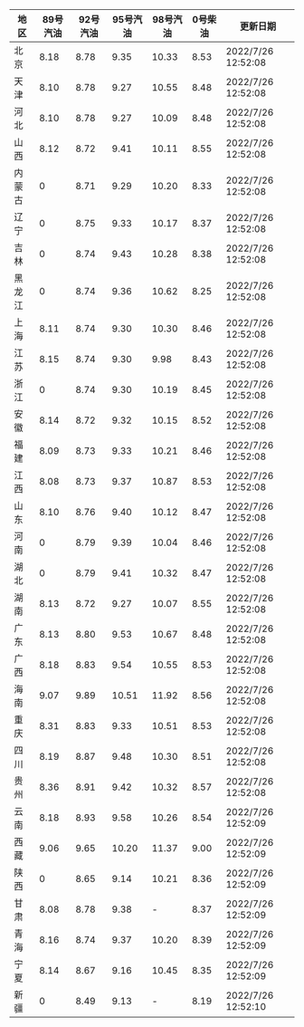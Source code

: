 | 地区 | 89号汽油 | 92号汽油 | 95号汽油 | 98号汽油 | 0号柴油 | 更新日期 |
| --- | --- | --- | --- | --- | --- | --- |
| 北京 | 8.18 | 8.78 | 9.35 | 10.33 | 8.53 | 2022/7/26 12:52:08 |
| 天津 | 8.10 | 8.78 | 9.27 | 10.55 | 8.48 | 2022/7/26 12:52:08 |
| 河北 | 8.10 | 8.78 | 9.27 | 10.09 | 8.48 | 2022/7/26 12:52:08 |
| 山西 | 8.12 | 8.72 | 9.41 | 10.11 | 8.55 | 2022/7/26 12:52:08 |
| 内蒙古 | 0 | 8.71 | 9.29 | 10.20 | 8.33 | 2022/7/26 12:52:08 |
| 辽宁 | 0 | 8.75 | 9.33 | 10.17 | 8.37 | 2022/7/26 12:52:08 |
| 吉林 | 0 | 8.74 | 9.43 | 10.28 | 8.38 | 2022/7/26 12:52:08 |
| 黑龙江 | 0 | 8.74 | 9.36 | 10.62 | 8.25 | 2022/7/26 12:52:08 |
| 上海 | 8.11 | 8.74 | 9.30 | 10.30 | 8.46 | 2022/7/26 12:52:08 |
| 江苏 | 8.15 | 8.74 | 9.30 | 9.98 | 8.43 | 2022/7/26 12:52:08 |
| 浙江 | 0 | 8.74 | 9.30 | 10.19 | 8.45 | 2022/7/26 12:52:08 |
| 安徽 | 8.14 | 8.72 | 9.32 | 10.15 | 8.52 | 2022/7/26 12:52:08 |
| 福建 | 8.09 | 8.73 | 9.33 | 10.21 | 8.46 | 2022/7/26 12:52:08 |
| 江西 | 8.08 | 8.73 | 9.37 | 10.87 | 8.53 | 2022/7/26 12:52:08 |
| 山东 | 8.10 | 8.76 | 9.40 | 10.12 | 8.47 | 2022/7/26 12:52:08 |
| 河南 | 0 | 8.79 | 9.39 | 10.04 | 8.46 | 2022/7/26 12:52:08 |
| 湖北 | 0 | 8.79 | 9.41 | 10.32 | 8.47 | 2022/7/26 12:52:08 |
| 湖南 | 8.13 | 8.72 | 9.27 | 10.07 | 8.55 | 2022/7/26 12:52:08 |
| 广东 | 8.13 | 8.80 | 9.53 | 10.67 | 8.48 | 2022/7/26 12:52:08 |
| 广西 | 8.18 | 8.83 | 9.54 | 10.55 | 8.53 | 2022/7/26 12:52:08 |
| 海南 | 9.07 | 9.89 | 10.51 | 11.92 | 8.56 | 2022/7/26 12:52:08 |
| 重庆 | 8.31 | 8.83 | 9.33 | 10.51 | 8.53 | 2022/7/26 12:52:08 |
| 四川 | 8.19 | 8.87 | 9.48 | 10.30 | 8.51 | 2022/7/26 12:52:08 |
| 贵州 | 8.36 | 8.91 | 9.42 | 10.32 | 8.57 | 2022/7/26 12:52:08 |
| 云南 | 8.18 | 8.93 | 9.58 | 10.26 | 8.54 | 2022/7/26 12:52:09 |
| 西藏 | 9.06 | 9.65 | 10.20 | 11.37 | 9.00 | 2022/7/26 12:52:09 |
| 陕西 | 0 | 8.65 | 9.14 | 10.21 | 8.36 | 2022/7/26 12:52:09 |
| 甘肃 | 8.08 | 8.78 | 9.38 | - | 8.37 | 2022/7/26 12:52:09 |
| 青海 | 8.16 | 8.74 | 9.37 | 10.20 | 8.39 | 2022/7/26 12:52:09 |
| 宁夏 | 8.14 | 8.67 | 9.16 | 10.45 | 8.35 | 2022/7/26 12:52:09 |
| 新疆 | 0 | 8.49 | 9.13 | - | 8.19 | 2022/7/26 12:52:10 |
